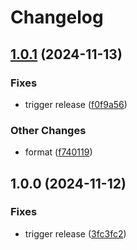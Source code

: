 # Changelog

## [1.0.1](https://github.com/storacha/upload-service/compare/cli-v1.0.0...cli-v1.0.1) (2024-11-13)


### Fixes

* trigger release ([f0f9a56](https://github.com/storacha/upload-service/commit/f0f9a56bb28bc50e33845f07c859cd209562a338))


### Other Changes

* format ([f740119](https://github.com/storacha/upload-service/commit/f74011982962d0c4e0b70b235d146cd611b8ea77))

## 1.0.0 (2024-11-12)


### Fixes

* trigger release ([3fc3fc2](https://github.com/storacha/upload-service/commit/3fc3fc24f3d4b813249b714a23bbe4f69011ab76))
